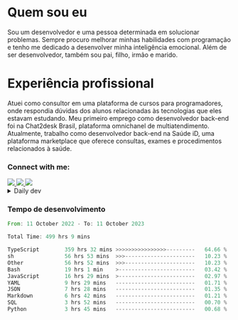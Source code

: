 # Quem sou eu
Sou um desenvolvedor e uma pessoa determinada em solucionar problemas. Sempre procuro melhorar minhas habilidades com programação e tenho me dedicado a desenvolver minha inteligência emocional. Além de ser desenvolvedor, também sou pai, filho, irmão e marido.

# Experiência profissional
Atuei como consultor em uma plataforma de cursos para programadores, onde respondia dúvidas dos alunos relacionadas às tecnologias que eles estavam estudando.
Meu primeiro emprego como desenvolvedor back-end foi na Chat2desk Brasil, plataforma omnichanel de multiatendimento.
Atualmente, trabalho como desenvolvedor back-end na Saúde iD, uma plataforma marketplace que oferece consultas, exames e procedimentos relacionados à saúde.

### Connect with me:
<a href="https://www.linkedin.com/in/theusmoreira" target="_blank" >
<img src="https://img.shields.io/badge/linkedin-%230077B5.svg?&style=for-the-badge&logo=linkedin&logoColor=white ">
</a>
<a href="https://www.instagram.com/matheus.s.moreira/" target="_blank">
<img src="https://img.shields.io/badge/instagram-%23E4405F.svg?&style=for-the-badge&logo=instagram&logoColor=white">
</a>
<a href="mailto:matheussm301@gmail.com"  target="_blank">
<img src="https://img.shields.io/badge/gmail-%23E4405F.svg?&style=for-the-badge&logo=gmail&logoColor=white">
</a>


<details>
  <summary>Daily dev </summary>
<p>
  <a href="https://app.daily.dev/matheussantos"><img src="https://github.com/matheus-santos-moreira/matheus-santos-moreira/blob/master/devcard.svg" width="200" alt="Matheus Santos's Dev Card"/></a>
 </p>
</details>

<h3>Tempo de desenvolvimento</h3>

<!--START_SECTION:waka-->

```rust
From: 11 October 2022 - To: 11 October 2023

Total Time: 499 hrs 9 mins

TypeScript        359 hrs 32 mins >>>>>>>>>>>>>>>>---------   64.66 %
sh                56 hrs 53 mins  >>>----------------------   10.23 %
Other             56 hrs 52 mins  >>>----------------------   10.23 %
Bash              19 hrs 1 min    >------------------------   03.42 %
JavaScript        16 hrs 29 mins  >------------------------   02.97 %
YAML              9 hrs 29 mins   -------------------------   01.71 %
JSON              7 hrs 28 mins   -------------------------   01.35 %
Markdown          6 hrs 42 mins   -------------------------   01.21 %
SQL               3 hrs 52 mins   -------------------------   00.70 %
Python            3 hrs 45 mins   -------------------------   00.68 %
```

<!--END_SECTION:waka-->
